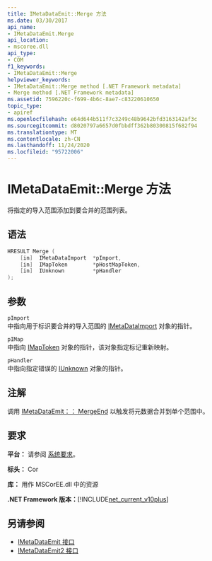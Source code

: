 ```yaml
---
title: IMetaDataEmit::Merge 方法
ms.date: 03/30/2017
api_name:
- IMetaDataEmit.Merge
api_location:
- mscoree.dll
api_type:
- COM
f1_keywords:
- IMetaDataEmit::Merge
helpviewer_keywords:
- IMetaDataEmit::Merge method [.NET Framework metadata]
- Merge method [.NET Framework metadata]
ms.assetid: 7596220c-f699-4b6c-8ae7-c83220610650
topic_type:
- apiref
ms.openlocfilehash: e64d644b511f7c3249c48b9642bfd3163142af3c
ms.sourcegitcommit: d8020797a6657d0fbbdff362b80300815f682f94
ms.translationtype: MT
ms.contentlocale: zh-CN
ms.lasthandoff: 11/24/2020
ms.locfileid: "95722006"
---
```

# <a name="imetadataemitmerge-method"></a>IMetaDataEmit::Merge 方法

将指定的导入范围添加到要合并的范围列表。  
  
## <a name="syntax"></a>语法  
  
```cpp  
HRESULT Merge (
    [in]  IMetaDataImport  *pImport,
    [in]  IMapToken        *pHostMapToken,
    [in]  IUnknown         *pHandler
);  
```  
  
## <a name="parameters"></a>参数  

 `pImport`  
 中指向用于标识要合并的导入范围的 [IMetaDataImport](imetadataimport-interface.md) 对象的指针。  
  
 `pIMap`  
 中指向 [IMapToken](imaptoken-interface.md) 对象的指针，该对象指定标记重新映射。  
  
 `pHandler`  
 中指向指定错误的 [IUnknown](/cpp/atl/iunknown) 对象的指针。  
  
## <a name="remarks"></a>注解  

 调用 [IMetaDataEmit：： MergeEnd](imetadataemit-mergeend-method.md) 以触发将元数据合并到单个范围中。  
  
## <a name="requirements"></a>要求  

 **平台：** 请参阅 [系统要求](../../get-started/system-requirements.md)。  
  
 **标头：** Cor  
  
 **库：** 用作 MSCorEE.dll 中的资源  
  
 **.NET Framework 版本：**[!INCLUDE[net_current_v10plus](../../../../includes/net-current-v10plus-md.md)]  
  
## <a name="see-also"></a>另请参阅

- [IMetaDataEmit 接口](imetadataemit-interface.md)
- [IMetaDataEmit2 接口](imetadataemit2-interface.md)
